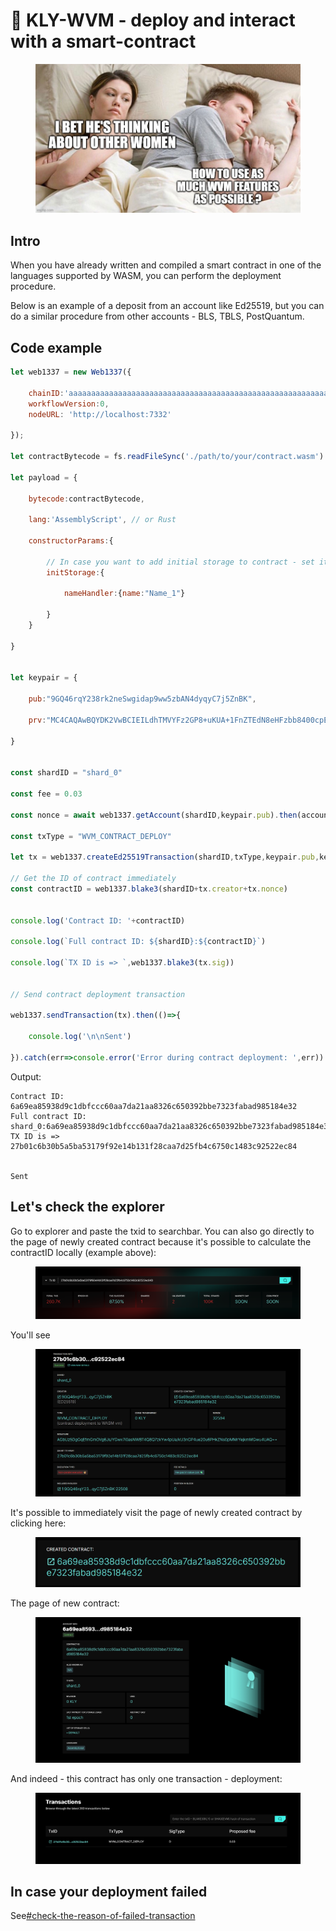 # 📃 KLY-WVM - deploy and interact with a smart-contract

<figure><img src="../../.gitbook/assets/Meme_Kly_Wvm.jpg" alt=""><figcaption></figcaption></figure>

## Intro

When you have already written and compiled a smart contract in one of the languages ​​supported by WASM, you can perform the deployment procedure.

Below is an example of a deposit from an account like Ed25519, but you can do a similar procedure from other accounts - BLS, TBLS, PostQuantum.

## Code example

```javascript
let web1337 = new Web1337({

    chainID:'aaaaaaaaaaaaaaaaaaaaaaaaaaaaaaaaaaaaaaaaaaaaaaaaaaaaaaaaaaaaaaaa',
    workflowVersion:0,
    nodeURL: 'http://localhost:7332'

});

let contractBytecode = fs.readFileSync('./path/to/your/contract.wasm').toString('hex');

let payload = {

    bytecode:contractBytecode,

    lang:'AssemblyScript', // or Rust

    constructorParams:{
        
        // In case you want to add initial storage to contract - set it as object here
        initStorage:{

            nameHandler:{name:"Name_1"}

        }
    }

}


let keypair = {
    
    pub:"9GQ46rqY238rk2neSwgidap9ww5zbAN4dyqyC7j5ZnBK",
    
    prv:"MC4CAQAwBQYDK2VwBCIEILdhTMVYFz2GP8+uKUA+1FnZTEdN8eHFzbb8400cpEU9",

}


const shardID = "shard_0"

const fee = 0.03

const nonce = await web1337.getAccount(shardID,keypair.pub).then(account=>account.nonce+1)

const txType = "WVM_CONTRACT_DEPLOY"

let tx = web1337.createEd25519Transaction(shardID,txType,keypair.pub,keypair.prv,nonce,fee,payload)

// Get the ID of contract immediately
const contractID = web1337.blake3(shardID+tx.creator+tx.nonce)


console.log('Contract ID: '+contractID)

console.log(`Full contract ID: ${shardID}:${contractID}`)

console.log(`TX ID is => `,web1337.blake3(tx.sig))


// Send contract deployment transaction

web1337.sendTransaction(tx).then(()=>{

    console.log('\n\nSent')

}).catch(err=>console.error('Error during contract deployment: ',err))
```

Output:

```code-runner-output
Contract ID: 6a69ea85938d9c1dbfccc60aa7da21aa8326c650392bbe7323fabad985184e32
Full contract ID: shard_0:6a69ea85938d9c1dbfccc60aa7da21aa8326c650392bbe7323fabad985184e32
TX ID is =>  27b01c6b30b5a5ba53179f92e14b131f28caa7d25fb4c6750c1483c92522ec84


Sent
```

## Let's check the explorer

Go to explorer and paste the txid to searchbar. You can also go directly to the page of newly created contract because it's possible to calculate the contractID locally (example above):

<figure><img src="../../.gitbook/assets/image.png" alt=""><figcaption></figcaption></figure>

You'll see

<figure><img src="../../.gitbook/assets/image (1).png" alt=""><figcaption></figcaption></figure>

It's possible to immediately visit the page of newly created contract by clicking here:

<figure><img src="../../.gitbook/assets/image (2).png" alt=""><figcaption></figcaption></figure>

The page of new contract:

<figure><img src="../../.gitbook/assets/image (3).png" alt=""><figcaption></figcaption></figure>

And indeed - this contract has only one transaction - deployment:

<figure><img src="../../.gitbook/assets/image (4).png" alt=""><figcaption></figcaption></figure>

## In case your deployment failed

See[#check-the-reason-of-failed-transaction](useful-advices-and-faq.md#check-the-reason-of-failed-transaction "mention")

